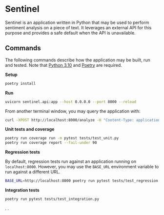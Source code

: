 
# Sentinel

Sentinel is an application written in Python that may be used to perform sentiment analysis on a piece of text. It leverages an external API for this purpose and provides a safe default when the API is unavailable.

## Commands

The following commands describe how the application may be built, run and tested. Note that [Python 3.10](https://docs.python.org/3/whatsnew/3.10.html) and [Poetry](https://python-poetry.org/) are required.

**Setup**

```sh
poetry install
```

**Run**

```sh
uvicorn sentinel.api:app --host 0.0.0.0 --port 8000 --reload
```

From another terminal window, you may query the application with:

```sh
curl -XPOST http://localhost:8000/analyze -H "Content-Type: application/json" -d '{"text": "This is a test."}'
```

**Unit tests and coverage**

```sh
poetry run coverage run -m pytest tests/test_unit.py
poetry run coverage report --fail-under 90
```

**Regression tests**

By default, regression tests run against an application running on `localhost:8000`. However, you may use the `BASE_URL` environment variable to run against a different URL.

```sh
BASE_URL=http://localhost:8000 poetry run pytest tests/test_regression.py
```

**Integration tests**

```sh
poetry run pytest tests/test_integration.py
```
.
.
